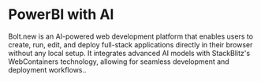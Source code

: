 # PowerBI with AI
Bolt.new is an AI-powered web development platform that enables users to create, run, edit, and deploy full-stack applications directly in their browser without any local setup. It integrates advanced AI models with StackBlitz's WebContainers technology, allowing for seamless development and deployment workflows..